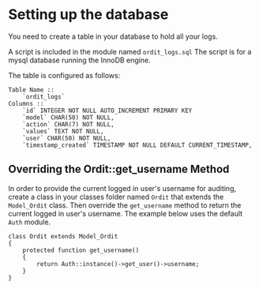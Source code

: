 # Setting up the database

You need to create a table in your database to hold all your logs.

A script is included in the module named `ordit_logs.sql`
The script is for a mysql database running the InnoDB engine.

The table is configured as follows:

	Table Name :: 
		`ordit_logs`
	Columns ::
		`id` INTEGER NOT NULL AUTO_INCREMENT PRIMARY KEY
		`model` CHAR(50) NOT NULL,
		`action` CHAR(7) NOT NULL,
		`values` TEXT NOT NULL,
		`user` CHAR(50) NOT NULL,
		`timestamp_created` TIMESTAMP NOT NULL DEFAULT CURRENT_TIMESTAMP,
	
## Overriding the Ordit::get_username Method

In order to provide the current logged in user's username for auditing,
create a class in your classes folder named `Ordit` that extends the `Model_Ordit` class. 
Then override the `get_username` method to return the current logged in user's username. The example below uses
the default `Auth` module.

	class Ordit extends Model_Ordit
	{	
		protected function get_username()
		{
			return Auth::instance()->get_user()->username;
		}
	}


